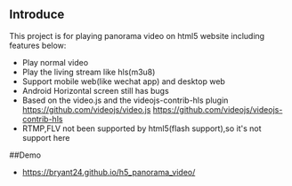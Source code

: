 ## Introduce
This project is for playing panorama video on html5 website including features below:
- Play normal video
- Play the living stream like hls(m3u8)
- Support mobile web(like wechat app) and desktop web
- Android Horizontal screen still has bugs
- Based on the video.js and the videojs-contrib-hls plugin
  https://github.com/videojs/video.js
  https://github.com/videojs/videojs-contrib-hls
- RTMP,FLV not been supported by html5(flash support),so it's not support here

##Demo
- https://bryant24.github.io/h5_panorama_video/


